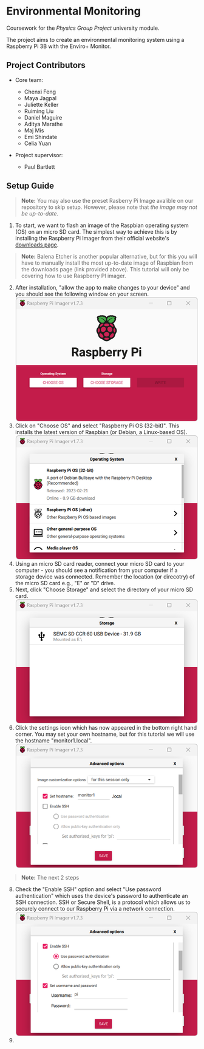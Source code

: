 
# Environmental Monitoring

Coursework for the *Physics Group Project* university module.

The project aims to create an environmental monitoring system using a Raspberry Pi 3B with the Enviro+ Monitor. 

## Project Contributors
- Core team:
	- Chenxi Feng
	- Maya Jagpal
	- Juliette Keller
	- Ruiming Liu
	- Daniel Maguire
	- Aditya Marathe
	- Maj Mis
	- Emi Shindate
	- Celia Yuan

- Project supervisor:
	- Paul Bartlett

## Setup Guide
> **Note:** You may also use the preset Rasberry Pi Image avalible on our repository to skip setup. However, please note that *the image may not be up-to-date*.

1. To start, we want to flash an image of the Raspbian operating system (OS) on an micro SD card. The simplest way to achieve this is by  installing the Raspberry Pi Imager from their official website's [downloads page](https://www.raspberrypi.com/software/).
> **Note:** Balena Etcher is another popular alternative, but for this you will have to manually install the most up-to-date image of Raspbian from the downloads page (link provided above). This tutorial will only be covering how to use Raspberry PI imager.
2. After installation, "allow the app to make changes to your device" and you should see the following window on your screen.
![Step 2](./Screenshots/DetailedSteps/1.png)
3. Click on "Choose OS" and select "Raspberry Pi OS (32-bit)". This installs the latest version of Raspbian (or Debian, a Linux-based OS).
![Step 3](./Screenshots/DetailedSteps/2.png)
4. Using an micro SD card reader, connect your micro SD card to your computer - you should see a notification from your computer if a storage device was connected. Remember the location (or direcotry) of the micro SD card e.g., "E" or "D" drive.
5. Next, click "Choose Storage" and select the directory of your micro SD card. 
![Step 5](./Screenshots/DetailedSteps/3.png)
6. Click the settings icon which has now appeared in the bottom right hand corner. You may set your own hostname, but for this tutorial we will use the hostname "monitor1.local".
![Step 6](./Screenshots/DetailedSteps/4.png)
> **Note:** The next 2 steps
8. Check the "Enable SSH" option and select "Use password authentication" which uses the device's password to authenticate an SSH connection. SSH or Secure Shell, is a protocol which allows us to securely connect to our Raspberry Pi via a network connection.
![Step 8](./Screenshots/DetailedSteps/5.png)
8.  
